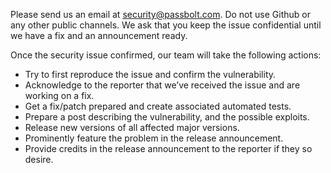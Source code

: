 Please send us an email at [security@passbolt.com](mailto:security@passbolt.com).
Do not use Github or any other public channels. 
We ask that you keep the issue confidential until we have a fix and an announcement ready.

Once the security issue confirmed, our team will take the following actions: 
* Try to first reproduce the issue and confirm the vulnerability.
* Acknowledge to the reporter that we’ve received the issue and are working on a fix.
* Get a fix/patch prepared and create associated automated tests.
* Prepare a post describing the vulnerability, and the possible exploits.
* Release new versions of all affected major versions.
* Prominently feature the problem in the release announcement.
* Provide credits in the release announcement to the reporter if they so desire.
